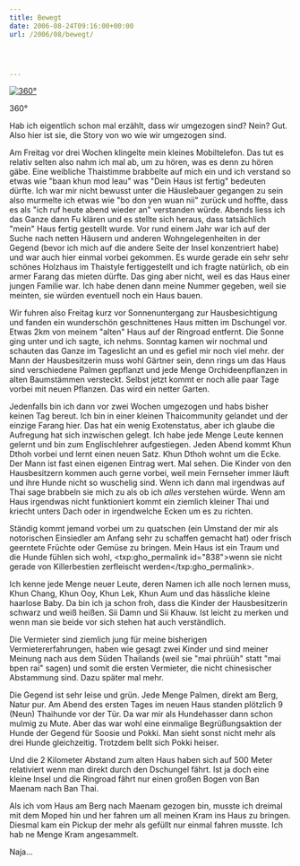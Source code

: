 ```yaml
---
title: Bewegt
date: 2006-08-24T09:16:00+00:00
url: /2006/08/bewegt/




---
```

<div class="flickr">
  <a href="http://www.flickr.com/photos/schreibblogade/215649892/" title="360°"><img src="//static.flickr.com/58/215649892_307c8e0952.jpg" alt="360°" /></a></p>

  <p>
    360°
  </p>
</div>

Hab ich eigentlich schon mal erzählt, dass wir umgezogen sind? Nein? Gut. Also hier ist sie, die Story von wo wie wir umgezogen sind.

Am Freitag vor drei Wochen klingelte mein kleines Mobiltelefon. Das tut es relativ selten also nahm ich mal ab, um zu hören, was es denn zu hören gäbe. Eine weibliche Thaistimme brabbelte auf mich ein und ich verstand so etwas wie "baan khun mod leau" was "Dein Haus ist fertig" bedeuten dürfte. Ich war mir nicht bewusst unter die Häuslebauer gegangen zu sein also murmelte ich etwas wie "bo don yen wuan nii" zurück und hoffte, dass es als "ich ruf heute abend wieder an" verstanden würde. Abends liess ich das Ganze dann Fu klären und es stellte sich heraus, dass tatsächlich "mein" Haus fertig gestellt wurde. Vor rund einem Jahr war ich auf der Suche nach netten Häusern und anderen Wohngelegenheiten in der Gegend (bevor ich mich auf die andere Seite der Insel konzentriert habe) und war auch hier einmal vorbei gekommen. Es wurde gerade ein sehr sehr schönes Holzhaus im Thaistyle fertiggestellt und ich fragte natürlich, ob ein armer Farang das mieten dürfte. Das ging aber nicht, weil es das Haus einer jungen Familie war. Ich habe denen dann meine Nummer gegeben, weil sie meinten, sie würden eventuell noch ein Haus bauen.

Wir fuhren also Freitag kurz vor Sonnenuntergang zur Hausbesichtigung und fanden ein wunderschön geschnittenes Haus mitten im Dschungel vor. Etwas 2km von meinem "alten" Haus auf der Ringroad entfernt. Die Sonne ging unter und ich sagte, ich nehms. Sonntag kamen wir nochmal und schauten das Ganze im Tageslicht an und es gefiel mir noch viel mehr. der Mann der Hausbesitzerin muss wohl Gärtner sein, denn rings um das Haus sind verschiedene Palmen gepflanzt und jede Menge Orchideenpflanzen in alten Baumstämmen versteckt. Selbst jetzt kommt er noch alle paar Tage vorbei mit neuen Pflanzen. Das wird ein netter Garten.

Jedenfalls bin ich dann vor zwei Wochen umgezogen und habs bisher keinen Tag bereut. Ich bin in einer kleinen Thaicommunity gelandet und der einzige Farang hier. Das hat ein wenig Exotenstatus, aber ich glaube die Aufregung hat sich inzwischen gelegt. Ich habe jede Menge Leute kennen gelernt und bin zum Englischlehrer aufgestiegen. Jeden Abend kommt Khun Dthoh vorbei und lernt einen neuen Satz. Khun Dthoh wohnt um die Ecke. Der Mann ist fast einen eigenen Eintrag wert. Mal sehen. Die Kinder von den Hausbesitzern kommen auch gerne vorbei, weil mein Fernseher immer läuft und ihre Hunde nicht so wuschelig sind. Wenn ich dann mal irgendwas auf Thai sage brabbeln sie mich zu als ob ich _alles_ verstehen würde. Wenn am Haus irgendwas nicht funktioniert kommt ein ziemlich kleiner Thai und kriecht unters Dach oder in irgendwelche Ecken um es zu richten.

Ständig kommt jemand vorbei um zu quatschen (ein Umstand der mir als notorischen Einsiedler am Anfang sehr zu schaffen gemacht hat) oder frisch geerntete Früchte oder Gemüse zu bringen. Mein Haus ist ein Traum und die Hunde fühlen sich wohl, <txp:gho_permalink id="838">wenn sie nicht gerade von Killerbestien zerfleischt werden</txp:gho_permalink>.

Ich kenne jede Menge neuer Leute, deren Namen ich alle noch lernen muss, Khun Chang, Khun Ooy, Khun Lek, Khun Aum und das hässliche kleine haarlose Baby. Da bin ich ja schon froh, dass die Kinder der Hausbesitzerin schwarz und weiß heißen. Sii Damn und Sii Khauw. Ist leicht zu merken und wenn man sie beide vor sich stehen hat auch verständlich.

Die Vermieter sind ziemlich jung für meine bisherigen Vermietererfahrungen, haben wie gesagt zwei Kinder und sind meiner Meinung nach aus dem Süden Thailands (weil sie "mai phrüüh" statt "mai bpen rai" sagen) und somit die ersten Vermieter, die nicht chinesischer Abstammung sind. Dazu später mal mehr.

Die Gegend ist sehr leise und grün. Jede Menge Palmen, direkt am Berg, Natur pur. Am Abend des ersten Tages im neuen Haus standen plötzlich 9 (Neun) Thaihunde vor der Tür. Da war mir als Hundehasser dann schon mulmig zu Mute. Aber das war wohl eine einmalige Begrüßungsaktion der Hunde der Gegend für Soosie und Pokki. Man sieht sonst nicht mehr als drei Hunde gleichzeitig. Trotzdem bellt sich Pokki heiser.

Und die 2 Kilometer Abstand zum alten Haus haben sich auf 500 Meter relativiert wenn man direkt durch den Dschungel fährt. Ist ja doch eine kleine Insel und die Ringroad fährt nur einen großen Bogen von Ban Maenam nach Ban Thai.

Als ich vom Haus am Berg nach Maenam gezogen bin, musste ich dreimal mit dem Moped hin und her fahren um all meinen Kram ins Haus zu bringen. Diesmal kam ein Pickup der mehr als gefüllt nur einmal fahren musste. Ich hab ne Menge Kram angesammelt.

Naja...
